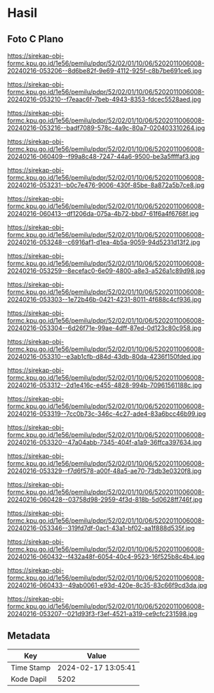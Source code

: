 # Hasil

## Foto C Plano

https://sirekap-obj-formc.kpu.go.id/1e56/pemilu/pdpr/52/02/01/10/06/5202011006008-20240216-053206--8d6be82f-9e69-4112-925f-c8b7be691ce6.jpg

https://sirekap-obj-formc.kpu.go.id/1e56/pemilu/pdpr/52/02/01/10/06/5202011006008-20240216-053210--f7eaac6f-7beb-4943-8353-fdcec5528aed.jpg

https://sirekap-obj-formc.kpu.go.id/1e56/pemilu/pdpr/52/02/01/10/06/5202011006008-20240216-053216--badf7089-578c-4a9c-80a7-020403310264.jpg

https://sirekap-obj-formc.kpu.go.id/1e56/pemilu/pdpr/52/02/01/10/06/5202011006008-20240216-060409--f99a8c48-7247-44a6-9500-be3a5ffffaf3.jpg

https://sirekap-obj-formc.kpu.go.id/1e56/pemilu/pdpr/52/02/01/10/06/5202011006008-20240216-053231--b0c7e476-9006-430f-85be-8a872a5b7ce8.jpg

https://sirekap-obj-formc.kpu.go.id/1e56/pemilu/pdpr/52/02/01/10/06/5202011006008-20240216-060413--df1206da-075a-4b72-bbd7-61f6a4f6768f.jpg

https://sirekap-obj-formc.kpu.go.id/1e56/pemilu/pdpr/52/02/01/10/06/5202011006008-20240216-053248--c6916af1-d1ea-4b5a-9059-94d5231d13f2.jpg

https://sirekap-obj-formc.kpu.go.id/1e56/pemilu/pdpr/52/02/01/10/06/5202011006008-20240216-053259--8ecefac0-6e09-4800-a8e3-a526a1c89d98.jpg

https://sirekap-obj-formc.kpu.go.id/1e56/pemilu/pdpr/52/02/01/10/06/5202011006008-20240216-053303--1e72b46b-0421-4231-8011-4f688c4cf936.jpg

https://sirekap-obj-formc.kpu.go.id/1e56/pemilu/pdpr/52/02/01/10/06/5202011006008-20240216-053304--6d26f71e-99ae-4dff-87ed-0d123c80c958.jpg

https://sirekap-obj-formc.kpu.go.id/1e56/pemilu/pdpr/52/02/01/10/06/5202011006008-20240216-053310--e3ab1cfb-d84d-43db-80da-4236f150fded.jpg

https://sirekap-obj-formc.kpu.go.id/1e56/pemilu/pdpr/52/02/01/10/06/5202011006008-20240216-053312--2d1e416c-e455-4828-994b-70961561188c.jpg

https://sirekap-obj-formc.kpu.go.id/1e56/pemilu/pdpr/52/02/01/10/06/5202011006008-20240216-053319--7cc0b73c-346c-4c27-ade4-83a6bcc46b99.jpg

https://sirekap-obj-formc.kpu.go.id/1e56/pemilu/pdpr/52/02/01/10/06/5202011006008-20240216-053320--47a04abb-7345-404f-a1a9-36ffca397634.jpg

https://sirekap-obj-formc.kpu.go.id/1e56/pemilu/pdpr/52/02/01/10/06/5202011006008-20240216-053329--f7d6f578-a00f-48a5-ae70-73db3e0320f8.jpg

https://sirekap-obj-formc.kpu.go.id/1e56/pemilu/pdpr/52/02/01/10/06/5202011006008-20240216-060428--03758d98-2959-4f3d-818b-5d0628ff746f.jpg

https://sirekap-obj-formc.kpu.go.id/1e56/pemilu/pdpr/52/02/01/10/06/5202011006008-20240216-053346--319fd7df-0ac1-43a1-bf02-aa1f888d535f.jpg

https://sirekap-obj-formc.kpu.go.id/1e56/pemilu/pdpr/52/02/01/10/06/5202011006008-20240216-060432--f432a48f-6054-40c4-9523-16f525b8c4b4.jpg

https://sirekap-obj-formc.kpu.go.id/1e56/pemilu/pdpr/52/02/01/10/06/5202011006008-20240216-060433--49ab0061-e93d-420e-8c35-83c66f9cd3da.jpg

https://sirekap-obj-formc.kpu.go.id/1e56/pemilu/pdpr/52/02/01/10/06/5202011006008-20240216-053207--021d93f3-f3ef-4521-a319-ce9cfc231598.jpg


## Metadata

| Key        | Value               |
| ---------- | ------------------- |
| Time Stamp | 2024-02-17 13:05:41 |
| Kode Dapil | 5202                |



